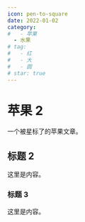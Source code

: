 ```yaml
---
icon: pen-to-square
date: 2022-01-02
category:
#   - 苹果
  - 水果
# tag:
#   - 红
#   - 大
#   - 圆
# star: true
---
```


# 苹果 2

一个被星标了的苹果文章。

<!-- more -->

## 标题 2

这里是内容。

### 标题 3

这里是内容。

